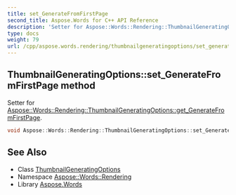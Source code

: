 ```yaml
---
title: set_GenerateFromFirstPage
second_title: Aspose.Words for C++ API Reference
description: 'Setter for Aspose::Words::Rendering::ThumbnailGeneratingOptions::get_GenerateFromFirstPage.'
type: docs
weight: 79
url: /cpp/aspose.words.rendering/thumbnailgeneratingoptions/set_generatefromfirstpage/
---
```

## ThumbnailGeneratingOptions::set_GenerateFromFirstPage method


Setter for [Aspose::Words::Rendering::ThumbnailGeneratingOptions::get_GenerateFromFirstPage](../get_generatefromfirstpage/).

```cpp
void Aspose::Words::Rendering::ThumbnailGeneratingOptions::set_GenerateFromFirstPage(bool value)
```

## See Also

* Class [ThumbnailGeneratingOptions](../)
* Namespace [Aspose::Words::Rendering](../../)
* Library [Aspose.Words](../../../)
